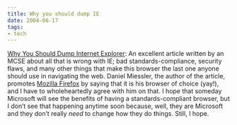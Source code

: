 ```yaml
---
title: Why you should dump IE
date: 2004-06-17
tags:
- tech
---
```

[Why You Should Dump Internet Explorer](https://danielmiessler.com/blog/dumpie/): An excellent article written by an MCSE about all that is wrong with IE; bad standards-compliance, security flaws, and many other things that make this browser the last one anyone should use in navigating the web. Daniel Miessler, the author of the article, promotes [Mozilla Firefox](http://mozilla.org/products/firefox) by saying that it is his browser of choice (yay!), and I have to wholeheartedly agree with him on that. I hope that someday Microsoft will see the benefits of having a standards-compliant browser, but I don’t see that happening anytime soon because, well, they are Microsoft and they don’t really *need* to change how they do things. Still, I hope.
